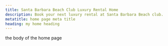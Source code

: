 ```yaml
---
title: Santa Barbara Beach Club Luxury Rental Home
description: Book your next luxury rental at Santa Barbara Beach club. One of the Finest Oceanfront Estates available in Southern California.
metatitle: home page meta title
heading: my home heading
---
```

the body of the home page